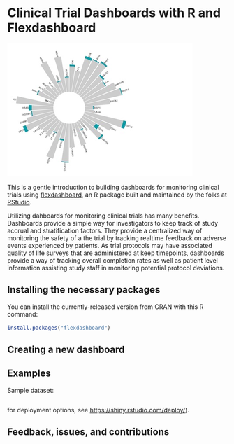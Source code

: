 # Clinical Trial Dashboards with R and Flexdashboard

![biomarker](images/header.jpg)

This is a gentle introduction to building dashboards for monitoring clinical trials using [flexdashboard](https://rmarkdown.rstudio.com/flexdashboard/), an R package built and maintained by the folks at [RStudio](https://rstudio.com/). 

Utilizing dahboards for monitoring clinical trials has many benefits. Dashboards provide a simple way for investigators to keep track of study accrual and stratification factors. They provide a centralized way of monitoring the safety of a the trial by tracking realtime feedback on adverse events experienced by patients. As trial protocols may have associated quality of life surveys that are administered at keep timepoints, dashboards provide a way of tracking overall completion rates as well as patient level information assisting study staff in monitoring potential protocol deviations.



## Installing the necessary packages

You can install the currently-released version from CRAN with this R
command:

``` r
install.packages("flexdashboard")
```

## Creating a new dashboard

## Examples


Sample dataset:

``` r

```
for deployment options, see https://shiny.rstudio.com/deploy/). 
## Feedback, issues, and contributions